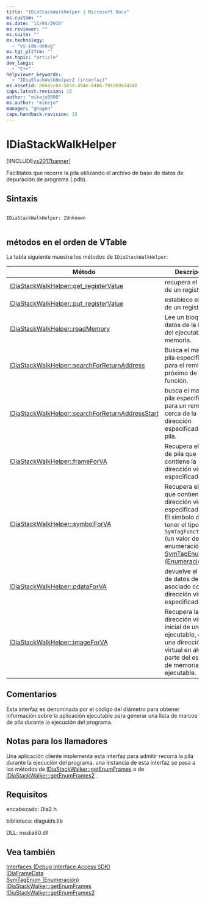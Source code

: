 ```yaml
---
title: "IDiaStackWalkHelper | Microsoft Docs"
ms.custom: ""
ms.date: "11/04/2016"
ms.reviewer: ""
ms.suite: ""
ms.technology: 
  - "vs-ide-debug"
ms.tgt_pltfrm: ""
ms.topic: "article"
dev_langs: 
  - "C++"
helpviewer_keywords: 
  - "IDiaStackWalkHelper2 (interfaz)"
ms.assetid: d66e5c84-565d-494e-8486-f91db9a34548
caps.latest.revision: 15
author: "mikejo5000"
ms.author: "mikejo"
manager: "ghogen"
caps.handback.revision: 15
---
```

# IDiaStackWalkHelper
[!INCLUDE[vs2017banner](../../code-quality/includes/vs2017banner.md)]

Facilitates que recorre la pila utilizando el archivo de base de datos de depuración de programa \(.pdb\).  
  
## Sintaxis  
  
```  
  
IDiaStackWalkHelper: IUnknown  
  
```  
  
## métodos en el orden de VTable  
 La tabla siguiente muestra los métodos de `IDiaStackWalkHelper`:  
  
|Método|Descripción|  
|------------|-----------------|  
|[IDiaStackWalkHelper::get\_registerValue](../../debugger/debug-interface-access/idiastackwalkhelper-get-registervalue.md)|recupera el valor de un registro.|  
|[IDiaStackWalkHelper::put\_registerValue](../../debugger/debug-interface-access/idiastackwalkhelper-put-registervalue.md)|establece el valor de un registro.|  
|[IDiaStackWalkHelper::readMemory](../../debugger/debug-interface-access/idiastackwalkhelper-readmemory.md)|Lee un bloque de datos de la imagen del ejecutable en memoria.|  
|[IDiaStackWalkHelper::searchForReturnAddress](../../debugger/debug-interface-access/idiastackwalkhelper-searchforreturnaddress.md)|Busca el marco de pila especificado para el remite más próximo de la función.|  
|[IDiaStackWalkHelper::searchForReturnAddressStart](../../debugger/debug-interface-access/idiastackwalkhelper-searchforreturnaddressstart.md)|busca el marco de pila especificado para un remite en o cerca de la dirección especificada de la pila.|  
|[IDiaStackWalkHelper::frameForVA](../../debugger/debug-interface-access/idiastackwalkhelper-frameforva.md)|Recupera el marco de pila que contiene la dirección virtual especificada.|  
|[IDiaStackWalkHelper::symbolForVA](../../debugger/debug-interface-access/idiastackwalkhelper-symbolforva.md)|Recupera el token que contiene la dirección virtual especificada. **Note:**  El símbolo debe tener el tipo `SymTagFunctionType` \(un valor de enumeración de [SymTagEnum \(Enumeración\)](../../debugger/debug-interface-access/symtagenum.md) \).|  
|[IDiaStackWalkHelper::pdataForVA](../../debugger/debug-interface-access/idiastackwalkhelper-pdataforva.md)|devuelve el bloque de datos de PDATA asociado con la dirección virtual especificada.|  
|[IDiaStackWalkHelper::imageForVA](../../debugger/debug-interface-access/idiastackwalkhelper-imageforva.md)|Recupera la dirección virtual inicial de un ejecutable, dada una dirección virtual en alguna parte del espacio de memoria del ejecutable.|  
  
## Comentarios  
 Esta interfaz es denominada por el código del diámetro para obtener información sobre la aplicación ejecutable para generar una lista de marcos de pila durante la ejecución del programa.  
  
## Notas para los llamadores  
 Una aplicación cliente implementa esta interfaz para admitir recorra la pila durante la ejecución del programa.  una instancia de esta interfaz se pasa a los métodos de [IDiaStackWalker::getEnumFrames](../../debugger/debug-interface-access/idiastackwalker-getenumframes.md) o de [IDiaStackWalker::getEnumFrames2](../../debugger/debug-interface-access/idiastackwalker-getenumframes2.md) .  
  
## Requisitos  
 encabezado: Dia2.h  
  
 biblioteca: diaguids.lib  
  
 DLL: msdia80.dll  
  
## Vea también  
 [Interfaces \(Debug Interface Access SDK\)](../../debugger/debug-interface-access/interfaces-debug-interface-access-sdk.md)   
 [IDiaFrameData](../../debugger/debug-interface-access/idiaframedata.md)   
 [SymTagEnum \(Enumeración\)](../../debugger/debug-interface-access/symtagenum.md)   
 [IDiaStackWalker::getEnumFrames](../../debugger/debug-interface-access/idiastackwalker-getenumframes.md)   
 [IDiaStackWalker::getEnumFrames2](../../debugger/debug-interface-access/idiastackwalker-getenumframes2.md)